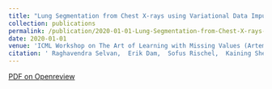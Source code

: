 ```yaml
---
title: "Lung Segmentation from Chest X-rays using Variational Data Imputation"
collection: publications
permalink: /publication/2020-01-01-Lung-Segmentation-from-Chest-X-rays-using-Variational-Data-Imputation
date: 2020-01-01
venue: 'ICML Workshop on The Art of Learning with Missing Values (Artemiss-2020)'
citation: ' Raghavendra Selvan,  Erik Dam,  Sofus Rischel,  Kaining Sheng,  Mads Nielsen,  Akshay Pai, &quot;Lung Segmentation from Chest X-rays using Variational Data Imputation.&quot; ICML Workshop on The Art of Learning with Missing Values (Artemiss), 2020.'
---
```

[PDF on Openreview](https://openreview.net/forum?id=dlzQM28tq2W)

